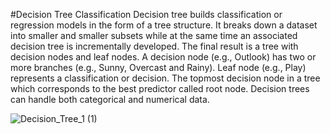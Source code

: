 #Decision Tree Classification
Decision tree builds classification or regression models in the form of a tree structure. 
It breaks down a dataset into smaller and smaller subsets while at the same time an associated decision tree is incrementally developed. 
The final result is a tree with decision nodes and leaf nodes. A decision node (e.g., Outlook) has two or more branches (e.g., Sunny, Overcast and Rainy). Leaf node (e.g., Play) represents a classification or decision. The topmost decision node in a tree which corresponds to the best predictor called root node. Decision trees can handle both categorical and numerical data. 		

![Decision_Tree_1 (1)](https://user-images.githubusercontent.com/65583665/109604341-5becb280-7b49-11eb-987c-2f602996dbf4.png)

